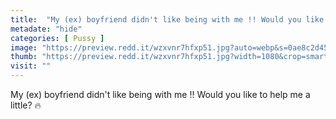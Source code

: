```yaml
---
title:  "My (ex) boyfriend didn't like being with me !! Would you like to help me a little? 🔥"
metadate: "hide"
categories: [ Pussy ]
image: "https://preview.redd.it/wzxvnr7hfxp51.jpg?auto=webp&s=0ae8c2d45e9c9ecdbda8833eda2b559287e946da"
thumb: "https://preview.redd.it/wzxvnr7hfxp51.jpg?width=1080&crop=smart&auto=webp&s=1bcdbc508f9fdc60f6626dcf2916612e0df5d277"
visit: ""
---
```

My (ex) boyfriend didn't like being with me !! Would you like to help me a little? 🔥
